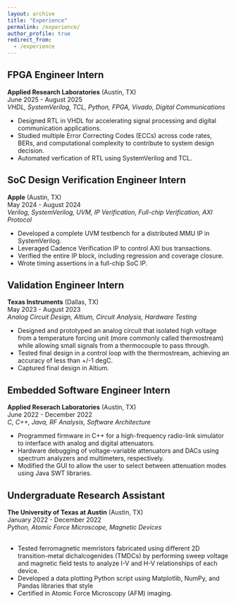 ```yaml
---
layout: archive
title: "Experience"
permalink: /experience/
author_profile: true
redirect_from:
  - /experience
---
```


FPGA Engineer Intern
------
**Applied Research Laboratories** (Austin, TX)<br>
June 2025 - August 2025<br>
_VHDL, SystemVerilog, TCL, Python, FPGA, Vivado, Digital Communications_<br>
- Designed RTL in VHDL for accelerating signal processing and digital communication applications.
- Studied multiple Error Correcting Codes (ECCs) across code rates, BERs, and computational complexity to contribute to system design decision.
- Automated verfication of RTL using SystemVerilog and TCL.

SoC Design Verification Engineer Intern
------
**Apple** (Austin, TX)<br>
May 2024 - August 2024<br>
_Verilog, SystemVerilog, UVM, IP Verification, Full-chip Verification, AXI Protocol_<br>
- Developed a complete UVM testbench for a distributed MMU IP in SystemVerilog.
- Leveraged Cadence Verification IP to control AXI bus transactions.
- Verified the entire IP block, including regression and coverage closure.
- Wrote timing assertions in a full-chip SoC IP.

Validation Engineer Intern
------
**Texas Instruments** (Dallas, TX)<br>
May 2023 - August 2023<br>
_Analog Circuit Design, Altium, Circuit Analysis, Hardware Testing_<br>
- Designed and prototyped an analog circuit that isolated high voltage from a temperature forcing unit (more commonly called thermostream) while allowing small signals from a thermocouple to pass through.
- Tested final design in a control loop with the thermostream, achieving an accuracy of less than +/-1 degC.
- Captured final design in Altium.

Embedded Software Engineer Intern
------
**Applied Reserach Laboratories** (Austin, TX)<br>
June 2022 - December 2022<br>
_C, C++, Java, RF Analysis, Software Architecture_<br>
- Programmed firmware in C++ for a high-frequency radio-link simulator to interface with analog and digital attenuators.
- Hardware debugging of voltage-variable attenuators and DACs using spectrum analyzers and multimeters, respectively.
- Modified the GUI to allow the user to select between attenuation modes using Java SWT libraries.

Undergraduate Research Assistant
------
**The University of Texas at Austin** (Austin, TX)<br>
January 2022 - December 2022<br>
_Python, Atomic Force Microscope, Magnetic Devices_<br><br>
- Tested ferromagnetic memristors fabricated using different 2D transition-metal dichalcogenides (TMDCs) by performing sweep voltage and magnetic field tests to analyze I-V and H-V relationships of each device.
- Developed a data plotting Python script using Matplotlib, NumPy, and Pandas libraries that style
- Certified in Atomic Force Microscopy (AFM) imaging.